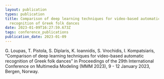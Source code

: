```yaml
---
layout: publication
types: publication
title: Comparison of deep learning techniques for video-based automatic
  recognition of Greek folk dances
date: 2023-01-09T16:27:59.673Z
tags: conference_publications
publication_date: 2023-01-09
---
```

<!--StartFragment-->

G. Loupas, T. Pistola, S. Diplaris, K. Ioannidis, S. Vrochidis, I. Kompatsiaris, “Comparison of deep learning techniques for video-based automatic recognition of Greek folk dances” in Proceedings of the 29th International Conference on Multimedia Modeling (MMM 2023), 9 - 12 January 2023, Bergen, Norway.

<!--EndFragment-->